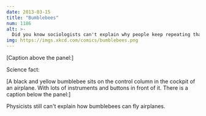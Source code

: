 ```yaml
---
date: 2013-03-15
title: "Bumblebees"
num: 1186
alt: >-
  Did you know sociologists can't explain why people keep repeating that urban legend about bumblebees not being able to fly!?
img: https://imgs.xkcd.com/comics/bumblebees.png
---
```

[Caption above the panel:]

Science fact:

[A black and yellow bumblebee sits on the control column in the cockpit of an airplane. With lots of instruments and buttons in front of it. There is a caption below the panel:]

Physicists still can't explain how bumblebees can fly airplanes.
